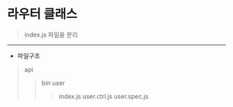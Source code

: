 # 라우터 클래스
>index.js 파일을 분리 
***
- 파일구조
> api   
> > bin
> > user
> > > index.js
> > > user.ctrl.js
> > > user.spec.js
